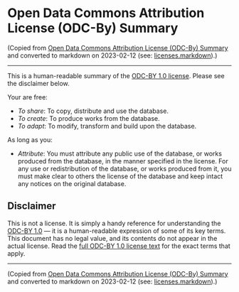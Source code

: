 # Open Data Commons Attribution License (ODC-By) Summary

(Copied from [Open Data Commons Attribution License (ODC-By) Summary](https://opendatacommons.org/licenses/by/summary/) and converted to markdown on 2023-02-12 (see: [licenses.markdown](https://codeberg.org/yelosan/licenses.markdown)).)

---

This is a human-readable summary of the [ODC-BY 1.0 license](https://opendatacommons.org/licenses/by/1-0/). Please see the disclaimer below.

Your are free:

- *To share*: To copy, distribute and use the database.
- *To create*: To produce works from the database.
- *To adapt*: To modify, transform and build upon the database.

As long as you:

- *Attribute*: You must attribute any public use of the database, or works produced from the database, in the manner specified in the license. For any use or redistribution of the database, or works produced from it, you must make clear to others the license of the database and keep intact any notices on the original database.

## Disclaimer

This is not a license. It is simply a handy reference for understanding the [ODC-BY 1.0](https://opendatacommons.org/licenses/by/1-0/) — it is a human-readable expression of some of its key terms. This document has no legal value, and its contents do not appear in the actual license. Read the [full ODC-BY 1.0 license text](https://opendatacommons.org/licenses/by/1-0/) for the exact terms that apply.

---

(Copied from [Open Data Commons Attribution License (ODC-By) Summary](https://opendatacommons.org/licenses/by/summary/) and converted to markdown on 2023-02-12 (see: [licenses.markdown](https://codeberg.org/yelosan/licenses.markdown)).)
